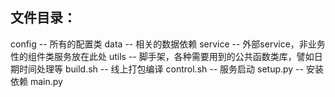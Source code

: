 ## 文件目录：
config -- 所有的配置类
data -- 相关的数据依赖
service -- 外部service，非业务性的组件类服务放在此处 utils -- 脚手架，各种需要用到的公共函数类库，譬如日期时间处理等
build.sh -- 线上打包编译
control.sh -- 服务启动
setup.py -- 安装依赖
main.py 
